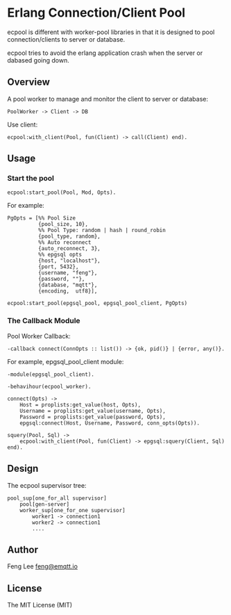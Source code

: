 # Erlang Connection/Client Pool

ecpool is different with worker-pool libraries in that it is designed to pool connection/clients to server or database.

ecpool tries to avoid the erlang application crash when the server or dabased going down.


## Overview

A pool worker to manage and monitor the client to server or database:

```
PoolWorker -> Client -> DB
```

Use client:

```
ecpool:with_client(Pool, fun(Client) -> call(Client) end).
```


## Usage

### Start the pool

```
ecpool:start_pool(Pool, Mod, Opts).
```

For example:

```
PgOpts = [%% Pool Size
          {pool_size, 10},
          %% Pool Type: random | hash | round_robin
          {pool_type, random},
          %% Auto reconnect
          {auto_reconnect, 3},
          %% epgsql opts
          {host, "localhost"},
          {port, 5432},
          {username, "feng"},
          {password, ""},
          {database, "mqtt"},
          {encoding,  utf8}],

ecpool:start_pool(epgsql_pool, epgsql_pool_client, PgOpts)

```

### The Callback Module

Pool Worker Callback:

```
-callback connect(ConnOpts :: list()) -> {ok, pid()} | {error, any()}.
```

For example, epgsql_pool_client module:

```
-module(epgsql_pool_client).

-behavihour(ecpool_worker).

connect(Opts) ->
    Host = proplists:get_value(host, Opts),
    Username = proplists:get_value(username, Opts),
    Password = proplists:get_value(password, Opts),
    epgsql:connect(Host, Username, Password, conn_opts(Opts)).

squery(Pool, Sql) ->
    ecpool:with_client(Pool, fun(Client) -> epgsql:squery(Client, Sql) end).
```

## Design

The ecpool supervisor tree:

```
pool_sup[one_for_all supervisor]
    pool[gen-server]
    worker_sup[one_for_one supervisor]
        worker1 -> connection1
        worker2 -> connection1
        ....
```

## Author

Feng Lee <feng@emqtt.io>


## License

The MIT License (MIT)


